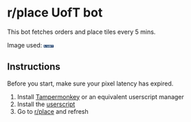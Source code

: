 # r/place UofT bot

This bot fetches orders and place tiles every 5 mins.

Image used:
![UofT](example.png)

## Instructions

Before you start, make sure your pixel latency has expired.

1. Install [Tampermonkey](https://www.tampermonkey.net/) or an equivalent userscript manager
2. Install the [userscript](https://raw.githubusercontent.com/darenliang/rplace-extension/custom/bot.user.js)
3. Go to [r/place](https://www.reddit.com/r/place) and refresh
